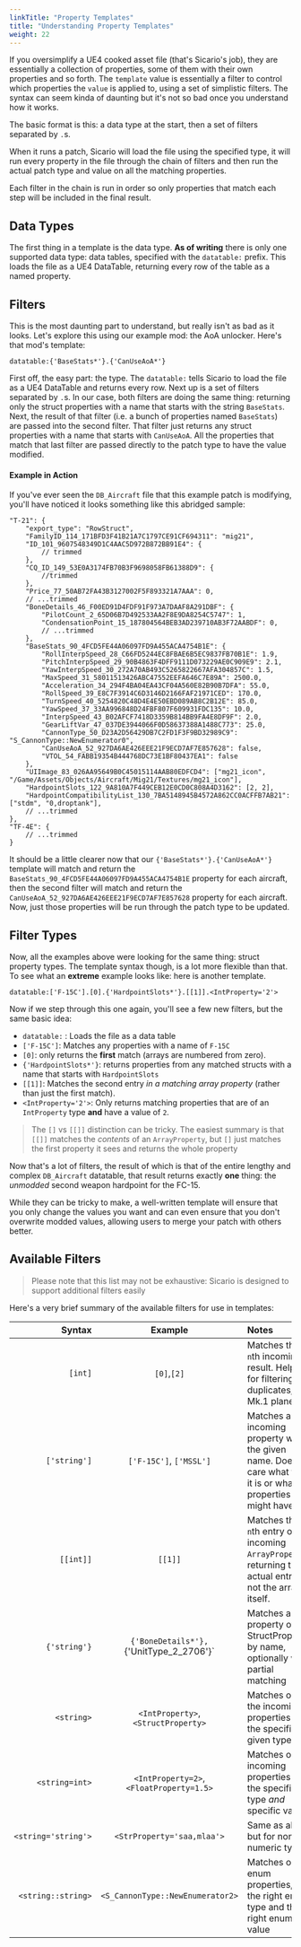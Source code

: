 ```yaml
---
linkTitle: "Property Templates"
title: "Understanding Property Templates"
weight: 22
---
```


If you oversimplify a UE4 cooked asset file (that's Sicario's job), they are essentially a collection of properties, some of them with their own properties and so forth. The `template` value is essentially a filter to control which properties the `value` is applied to, using a set of simplistic filters. The syntax can seem kinda of daunting but it's not so bad once you understand how it works.

The basic format is this: a data type at the start, then a set of filters separated by `.`s.

When it runs a patch, Sicario will load the file using the specified type, it will run every property in the file through the chain of filters and then run the actual patch type and value on all the matching properties.

Each filter in the chain is run in order so only properties that match each step will be included in the final result.

## Data Types

The first thing in a template is the data type. **As of writing** there is only one supported data type: data tables, specified with the `datatable:` prefix. This loads the file as a UE4 DataTable, returning every row of the table as a named property.

## Filters

This is the most daunting part to understand, but really isn't as bad as it looks. Let's explore this using our example mod: the AoA unlocker. Here's that mod's template:

```
datatable:{'BaseStats*'}.{'CanUseAoA*'}
```

First off, the easy part: the type. The `datatable:` tells Sicario to load the file as a UE4 DataTable and returns every row. Next up is a set of filters separated by `.`s. In our case, both filters are doing the same thing: returning only the struct properties with a name that starts with the string `BaseStats`. Next, the result of that filter (i.e. a bunch of properties named `BaseStats`) are passed into the second filter. That filter just returns any struct properties with a name that starts with `CanUseAoA`. All the properties that match that last filter are passed directly to the patch type to have the value modified.

#### Example in Action

If you've ever seen the `DB_Aircraft` file that this example patch is modifying, you'll have noticed it looks something like this abridged sample:

```jsonc
"T-21": {
    "export_type": "RowStruct",
    "FamilyID_114_171BFD3F41B21A7C1797CE91CF694311": "mig21",
    "ID_101_9607548349D1C4AAC5D972B872BB91E4": {
        // trimmed
    },
    "CQ_ID_149_53E0A3174FB70B3F9698058FB61388D9": {
        //trimmed
    },
    "Price_77_50AB72FA43B3127002F5F893321A7AAA": 0,
    // ...trimmed
    "BoneDetails_46_F00ED91D4FDF91F973A7DAAF8A291DBF": {
        "PilotCount_2_65D06B7D492533AA2F8E9DA8254C5747": 1,
        "CondensationPoint_15_187804564BEB3AD239710AB3F72AABDF": 0,
        // ...trimmed
    },
    "BaseStats_90_4FCD5FE44A06097FD9A455ACA4754B1E": {
        "RollInterpSpeed_28_C66FD5244EC8FBAE6B5EC9837FB70B1E": 1.9,
        "PitchInterpSpeed_29_90B4863F4DFF9111D073229AE0C909E9": 2.1,
        "YawInterpSpeed_30_272A70AB493C5265822667AFA304857C": 1.5,
        "MaxSpeed_31_58011513426ABC47552EEFA646C7E89A": 2500.0,
        "Acceleration_34_294F4BA04EA43CF04A560E82B90B7DFA": 55.0,
        "RollSpeed_39_E8C7F3914C6D3146D2166FAF21971CED": 170.0,
        "TurnSpeed_40_5254820C48D4E4E50EBD089AB8C2B12E": 85.0,
        "YawSpeed_37_33AA996848D24FBF807F609931FDC135": 10.0,
        "InterpSpeed_43_B02AFCF7418D3359B814BB9FA4E8DF9F": 2.0,
        "GearLiftVar_47_037DE3944066F0D58637388A1488C773": 25.0,
        "CannonType_50_D23A2D56429DB7C2FD1F3F9BD32989C9": "S_CannonType::NewEnumerator0",
        "CanUseAoA_52_927DA6AE426EEE21F9ECD7AF7E857628": false,
        "VTOL_54_FABB19354B444768DC73E1BF80437EA1": false
    },
    "UIImage_83_026AA95649B0C45015114AAB80EDFCD4": ["mg21_icon", "/Game/Assets/Objects/Aircraft/Mig21/Textures/mg21_icon"],
    "HardpointSlots_122_9A810A7F449CEB12E0CD0C808A4D3162": [2, 2],
    "HardpointCompatibilityList_130_7BA5148945B4572A862CC0ACFFB7AB21": ["stdm", "0,droptank"],
    // ...trimmed
},
"TF-4E": {
    // ...trimmed
}
```

It should be a little clearer now that our `{'BaseStats*'}.{'CanUseAoA*'}` template will match and return the `BaseStats_90_4FCD5FE44A06097FD9A455ACA4754B1E` property for each aircraft, then the second filter will match and return the `CanUseAoA_52_927DA6AE426EEE21F9ECD7AF7E857628` property for each aircraft. Now, just those properties will be run through the patch type to be updated.

## Filter Types

Now, all the examples above were looking for the same thing: struct property types. The template syntax though, is a lot more flexible than that. To see what an **extreme** example looks like: here is another template.

```text
datatable:['F-15C'].[0].{'HardpointSlots*'}.[[1]].<IntProperty='2'>
```

Now if we step through this one again, you'll see a few new filters, but the same basic idea:

- `datatable:` : Loads the file as a data table
- `['F-15C']`: Matches any properties with a name of `F-15C`
- `[0]`: only returns the **first** match (arrays are numbered from zero).
- `{'HardpointSlots*'}`: returns properties from any matched structs with a name that starts with `HardpointSlots`
- `[[1]]`: Matches the second entry _in a matching array property_ (rather than just the first match).
- `<IntProperty='2'>`: Only returns matching properties that are of an `IntProperty` type **and** have a value of `2`.

> The `[]` vs `[[]]` distinction can be tricky. The easiest summary is that `[[]]` matches the _contents_ of an `ArrayProperty`, but `[]` just matches the first property it sees and returns the whole property

Now that's a lot of filters, the result of which is that of the entire lengthy and complex `DB_Aircraft` datatable, that result returns exactly **one** thing: the _unmodded_ second weapon hardpoint for the FC-15.

While they can be tricky to make, a well-written template will ensure that you only change the values you want and can even ensure that you don't overwrite modded values, allowing users to merge your patch with others better.

## Available Filters

> Please note that this list may not be exhaustive: Sicario is designed to support additional filters easily

Here's a very brief summary of the available filters for use in templates:

|Syntax|Example|Notes|
|-----:|:-----:|:----|
|`[int]`|`[0]`,`[2]`|Matches the `n`th incoming result. Helpful for filtering duplicates, or Mk.1 planes|
|`['string']`|`['F-15C']`, `['MSSL']`|Matches an incoming property with the given name. Doesn't care what type it is or what properties it might have.|
|`[[int]]`|`[[1]]`|Matches the `n`th entry of incoming `ArrayProperty`s, returning the actual entry, not the array itself.|
|`{'string'}`|`{'BoneDetails*'}, `{'UnitType_2_2706'}`|Matches a _child_ property of a StructProperty by name, optionally with partial matching|
|`<string>`|`<IntProperty>`, `<StructProperty>`|Matches only the incoming properties of the specific given type|
|`<string=int>`|`<IntProperty=2>`, `<FloatProperty=1.5>`|Matches only incoming properties of the specific type *and* specific value|
|`<string='string'>`|`<StrProperty='saa,mlaa'>`|Same as above, but for non-numeric types|
|`<string::string>`|`<S_CannonType::NewEnumerator2>`|Matches only enum properties, with the right enum type and the right enum value|